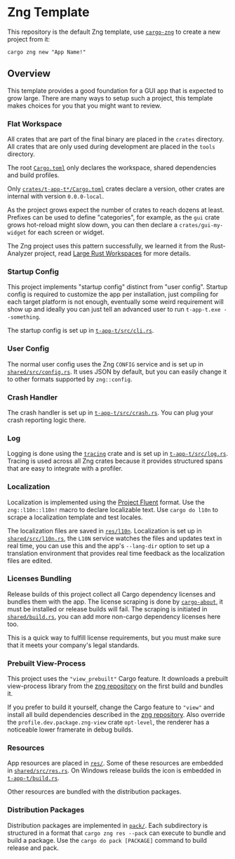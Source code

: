 # Zng Template

This repository is the default Zng template, use [`cargo-zng`] to create a new project from it:

```command
cargo zng new "App Name!"
```

[`cargo-zng`]: https://crates.io/crates/cargo-zng

## Overview

This template provides a good foundation for a GUI app that is expected to grow large. There are many ways to setup
such a project, this template makes choices for you that you might want to review.

### Flat Workspace

All crates that are part of the final binary are placed in the `crates` directory. All crates that are only
used during development are placed in the `tools` directory. 

The root [`Cargo.toml`](./Cargo.toml) only declares the workspace, shared dependencies and build profiles.

Only [`crates/t-app-t*/Cargo.toml`](./crates/t-app-t/Cargo.toml) crates declare a version, other crates are internal with version `0.0.0-local`.

As the project grows expect the number of crates to reach dozens at least. Prefixes can be used to define "categories",
for example, as the `gui` crate grows hot-reload might slow down, you can then declare a `crates/gui-my-widget` 
for each screen or widget.

The Zng project uses this pattern successfully, we learned it from the Rust-Analyzer project, read 
[Large Rust Workspaces](https://matklad.github.io/2021/08/22/large-rust-workspaces.html) for more details.

### Startup Config

This project implements "startup config" distinct from "user config". Startup config is required to customize
the app per installation, just compiling for each target platform is not enough, eventually some weird requirement
will show up and ideally you can just tell an advanced user to run `t-app-t.exe --something`.

The startup config is set up in [`t-app-t/src/cli.rs`](./crates/t-app-t/src/cli.rs).

### User Config

The normal user config uses the Zng `CONFIG` service and is set up in [`shared/src/config.rs`](./crates/shared/src/config.rs). It uses
JSON by default, but you can easily change it to other formats supported by `zng::config`.

### Crash Handler

The crash handler is set up in [`t-app-t/src/crash.rs`](./crates/t-app-t/src/crash.rs). You can plug your crash reporting logic there.

### Log

Logging is done using the [`tracing`] crate and is set up in [`t-app-t/src/log.rs`](./crates/t-app-t/src/log.rs). Tracing is used
across all Zng crates because it provides structured spans that are easy to integrate with a profiler.

[`tracing`]: https://crates.io/crates/tracing

### Localization

Localization is implemented using the [Project Fluent] format. Use the `zng::l10n::l10n!` macro to declare localizable text.
Use `cargo do l10n` to scrape a localization template and test locales.

The localization files are saved in [`res/l10n`](./res/l10n/). Localization is set up in [`shared/src/l10n.rs`](./crates/shared/src/l10n.rs),
the `L10N` service watches the files and updates text in real time, you can use this and the app's `--lang-dir` option to set up a translation
environment that provides real time feedback as the localization files are edited.

[Project Fluent]: https://projectfluent.org/

### Licenses Bundling

Release builds of this project collect all Cargo dependency licenses and bundles them with the app. The license scraping is done
by [`cargo-about`](https://github.com/EmbarkStudios/cargo-about), it must be installed or release builds will fail. The scraping
is initiated in [`shared/build.rs`](./crates/shared/build.rs), you can add more non-cargo dependency licenses here too.

This is a quick way to fulfill license requirements, but you must make sure that it meets your company's legal standards.

### Prebuilt View-Process

This project uses the `"view_prebuilt"` Cargo feature. It downloads a prebuilt view-process library from the [zng repository]
on the first build and bundles it. 

If you prefer to build it yourself, change the Cargo feature to `"view"` and install all build dependencies
described in the [zng repository]. Also override the `profile.dev.package.zng-view` crate `opt-level`, the renderer has a noticeable
lower framerate in debug builds.

[`zng`]: https://github.com/zng-ui/zng/crates/zng
[zng repository]: https://github.com/zng-ui/zng

### Resources

App resources are placed in [`res/`](./res/). Some of these resources are embedded in [`shared/src/res.rs`](./crates/shared/src/res.rs).
On Windows release builds the icon is embedded in [`t-app-t/build.rs`](./crates/t-app-t/build.rs).

Other resources are bundled with the distribution packages.

### Distribution Packages

Distribution packages are implemented in [`pack/`](./pack/). Each subdirectory is structured in a format that `cargo zng res --pack` can
execute to bundle and build a package. Use the `cargo do pack [PACKAGE]` command to build release and pack.
